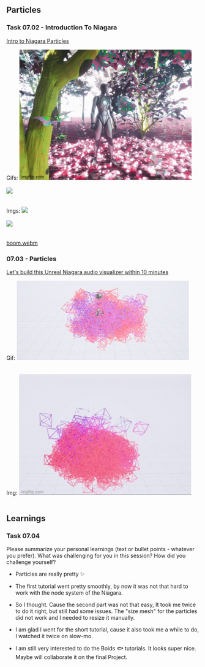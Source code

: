 ## Particles
### Task 07.02 - Introduction To Niagara
[Intro to Niagara Particles](https://www.youtube.com/watch?v=04k9JDx-KTM&list=PLUi8nuTUEtTshYxpmR7brPE3tV7JsO0VP)

Gifs:
<img src="img/particle1.gif" style="display: inline; width: 450px;"> <br/><br/>
<img src="img/particle2.gif" style="display: inline; width: 450px;"> <br/><br/>

Imgs:
<img src="img/particle1.png" style="display: inline; width: 550px;"> <br/><br/>
<img src="img/particle2.png" style="display: inline; width: 550px;"> <br/><br/>

[boom.webm](https://github.com/ctechfilmuniversity/lecture_ss23_procedural_generation_and_simulation/img/boom.webm)

### 07.03 - Particles
[Let's build this Unreal Niagara audio visualizer within 10 minutes](https://www.youtube.com/watch?v=UETAS5g-q4M&t=301s)

Gif:
<img src="img/audio-visual.png" style="display: inline; width: 450px;"> <br/><br/><br/>
Img:
<img src="img/audio-visual.gif" style="display: inline; width: 450px;"> <br/><br/>


## Learnings
### Task 07.04

Please summarize your personal learnings (text or bullet points - whatever you prefer). What was challenging for you in this session? How did you challenge yourself?

- Particles are really pretty :sparkles:

- The first tutorial went pretty smoothly, by now it was not that hard to work with the node system of the Niagara.

- So I thought. Cause the second part was not that easy, It took me twice to do it right, but still had some issues. The "size mesh" for the particles did not work and I needed to resize it manually.

- I am glad I went for the short tutorial, cause it also took me a while to do, I watched it twice on slow-mo.

- I am still very interested to do the Boids :fish: tutorials. It looks super nice. Maybe will collaborate it on the final Project.
